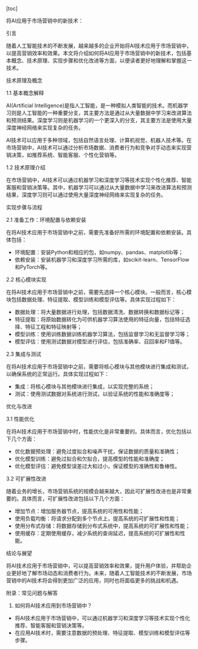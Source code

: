 
[toc]                    
                
                
将AI应用于市场营销中的新技术：

引言

随着人工智能技术的不断发展，越来越多的企业开始将AI技术应用于市场营销中，以提高营销效率和效果。本文将介绍如何将AI应用于市场营销中的新技术，包括基本概念、技术原理、实现步骤和优化改进等方面，以便读者更好地理解和掌握这一技术。

技术原理及概念

1.1 基本概念解释

AI(Artificial Intelligence)是指人工智能，是一种模拟人类智能的技术。而机器学习则是人工智能的一种重要分支，其主要方法是通过从大量数据中学习来改进算法和预测结果。深度学习则是机器学习的一个更深入的分支，其主要方法是使用大量深度神经网络来实现复杂的任务。

AI技术可以应用于多种领域，包括自然语言处理、计算机视觉、机器人技术等。在市场营销中，AI技术可以通过分析市场数据、消费者行为和竞争对手动态来实现营销决策，如推荐系统、智能客服、个性化营销等。

1.2 技术原理介绍

在市场营销中，AI技术可以通过机器学习和深度学习等技术实现个性化推荐、智能客服和营销决策等。其中，机器学习可以通过从大量数据中学习来改进算法和预测结果，深度学习则可以通过使用大量深度神经网络来实现复杂的任务。

实现步骤与流程

2.1 准备工作：环境配置与依赖安装

在将AI技术应用于市场营销中之前，需要先准备好所需的环境配置和依赖安装。具体包括：

- 环境配置：安装Python和相应的包，如numpy、pandas、matplotlib等；
- 依赖安装：安装机器学习和深度学习所需的库，如scikit-learn、TensorFlow和PyTorch等。

2.2 核心模块实现

在将AI技术应用于市场营销中之前，需要先选择一个核心模块。一般而言，核心模块包括数据处理、特征提取、模型训练和模型评估等。具体实现过程如下：

- 数据处理：将大量数据进行处理，包括数据清洗、数据转换和数据标记等；
- 特征提取：将原始数据转化为可供机器学习算法使用的特征向量，包括特征选择、特征工程和特征映射等；
- 模型训练：使用训练数据训练机器学习算法，包括监督学习和无监督学习等；
- 模型评估：使用测试数据对模型进行评估，包括准确率、召回率和F1值等。

2.3 集成与测试

在将AI技术应用于市场营销中之前，需要将核心模块与其他模块进行集成和测试，以确保系统的正常运行。具体实现过程如下：

- 集成：将核心模块与其他模块进行集成，以实现完整的系统；
- 测试：使用测试数据对系统进行测试，以验证系统的性能和准确度等；

优化与改进

3.1 性能优化

在将AI技术应用于市场营销中时，性能优化是非常重要的。具体而言，优化包括以下几个方面：

- 优化数据预处理：避免过度拟合和噪声干扰，保证数据的质量和准确性；
- 优化模型训练：避免过拟合和欠拟合，提高模型的性能和准确度；
- 优化模型评估：避免模型误差过大和过小，保证模型的准确性和鲁棒性。

3.2 可扩展性改进

随着业务的增长，市场营销系统的规模会越来越大，因此可扩展性改进也是非常重要的。具体而言，可扩展性改进包括以下几个方面：

- 增加节点：增加服务器节点，提高系统的可用性和性能；
- 使用负载均衡：将请求分配到多个节点上，提高系统的可扩展性和性能；
- 使用分布式存储：将数据存储到分布式系统中，提高系统的可扩展性和性能；
- 使用缓存：定期使用缓存，减少系统的查询延迟，提高系统的可扩展性和性能。

结论与展望

将AI技术应用于市场营销中，可以提高营销效率和效果，提升用户体验，并帮助企业更好地了解市场动态和消费者行为。未来，随着人工智能技术的不断发展，市场营销中的AI技术将会得到更加广泛的应用，同时也将面临更多的挑战和机遇。

附录：常见问题与解答

1. 如何将AI技术应用到市场营销中？

- 将AI技术应用于市场营销中，可以通过机器学习和深度学习等技术实现个性化推荐、智能客服和营销决策等。
- 在应用AI技术时，需要注意数据的预处理、特征提取、模型训练和模型评估等步骤。

